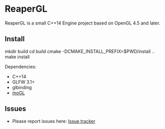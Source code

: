 # ReaperGL

ReaperGL is a small C++14 Engine project based on OpenGL 4.5 and later.

## Install

mkdir build
cd build
cmake -DCMAKE_INSTALL_PREFIX=$PWD/install ..
make install

Dependencies:
- C++14
- GLFW 3.1+
- glbinding
- [moGL](https://github.com/Ryp/moGL)

## Issues

* Please report issues here: [Issue tracker](https://github.com/Ryp/ReaperGL/issues/new)
